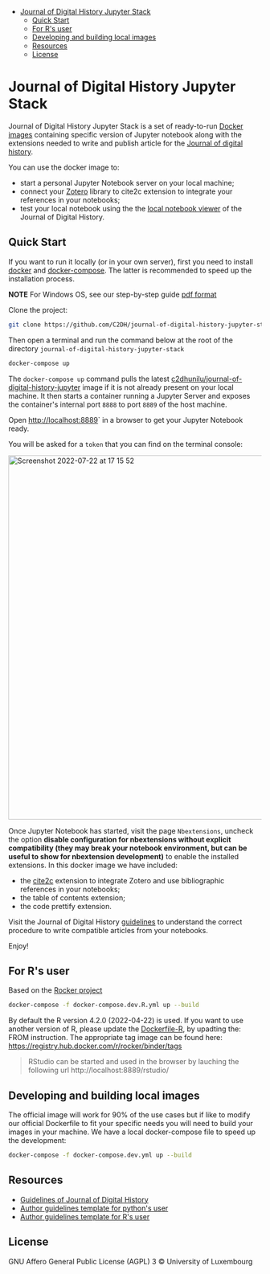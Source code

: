 - [Journal of Digital History Jupyter Stack](#journal-of-digital-history-jupyter-stack)
  - [Quick Start](#quick-start)
  - [For R's user](#for-rs-user)
  - [Developing and building local images](#developing-and-building-local-images)
  - [Resources](#resources)
  - [License](#license)


# Journal of Digital History Jupyter Stack

Journal of Digital History Jupyter Stack is a set of ready-to-run [Docker images](https://hub.docker.com/r/c2dhunilu/journal-of-digital-history-jupyter) containing specific version of Jupyter notebook along with the extensions needed to write and publish article for the [Journal of digital history](https://journalofdigitalhistory.org/).

You can use the docker image to:

- start a personal Jupyter Notebook server on your local machine;
- connect your [Zotero](https://www.zotero.org/) library to cite2c extension to integrate your references in your notebooks;
- test your local notebook using the the [local notebook viewer](https://journalofdigitalhistory.org/en/local-notebook) of the Journal of Digital History.

## Quick Start

If you want to run it locally (or in your own server), first you need to install [docker](https://docs.docker.com/get-docker/) and [docker-compose](https://docs.docker.com/compose/install/). The latter is recommended to speed up the installation process.

**NOTE** For Windows OS, see our step-by-step guide [pdf format](https://github.com/C2DH/journal-of-digital-history-jupyter-stack/blob/master/docker-desktop-windows.pdf)

Clone the project:
```bash
git clone https://github.com/C2DH/journal-of-digital-history-jupyter-stack.git
```

Then open a terminal and run the command below at the root of the directory `journal-of-digital-history-jupyter-stack`

```bash
docker-compose up
```

The `docker-compose up` command pulls the latest [c2dhunilu/journal-of-digital-history-jupyter](https://hub.docker.com/r/c2dhunilu/journal-of-digital-history-jupyter) image if it is not already present on your local machine.
It then starts a container running a Jupyter Server and exposes the container's internal port `8888` to port `8889` of the host machine.

Open [http://localhost:8889](http://localhost:8889)` in a browser to get your Jupyter Notebook ready.

You will be asked for a `token` that you can find on the terminal console:

<img width="725" alt="Screenshot 2022-07-22 at 17 15 52" src="https://user-images.githubusercontent.com/1181642/180470322-1a5255f6-5ab7-4790-ba28-d51704c68582.png">


Once Jupyter Notebook has started, visit the page `Nbextensions`, uncheck the option **disable configuration for nbextensions without explicit compatibility (they may break your notebook environment, but can be useful to show for nbextension development)** to enable the installed extensions.
In this docker image we have included:

- the [cite2c](https://github.com/takluyver/cite2c) extension to integrate Zotero and use bibliographic references in your notebooks;
- the table of contents extension;
- the code prettify extension.

Visit the Journal of Digital History [guidelines](https://journalofdigitalhistory.org/en/guidelines) to understand the correct procedure to write compatible articles from your notebooks.

Enjoy!

## For R's user

Based on the [Rocker project](https://rocker-project.org/images/versioned/binder.html)

```bash
docker-compose -f docker-compose.dev.R.yml up --build
```

By default the R version 4.2.0 (2022-04-22) is used.
If you want to use another version of R, please update the [Dockerfile-R](https://github.com/C2DH/journal-of-digital-history-jupyter-stack/blob/master/Dockerfile-R), by upadting the:  FROM instruction.
The appropriate tag image can be found here: https://registry.hub.docker.com/r/rocker/binder/tags


> RStudio can be started and used in the browser by lauching the following url http://localhost:8889/rstudio/

## Developing and building local images

The official image will work for 90% of the use cases but if like to modify our official Dockerfile to fit your specific needs you will need to build your images in your machine.
We have a local docker-compose file to speed up the development:
 
```bash
docker-compose -f docker-compose.dev.yml up --build
```

## Resources

- [Guidelines of Journal of Digital History](https://journalofdigitalhistory.org/en/guidelines)
- [Author guidelines template for python's user](https://github.com/C2DH/template_repo_JDH)
- [Author guidelines template for R's user](https://github.com/C2DH/template_repo_JDH_R)

## License
  
GNU Affero General Public License (AGPL) 3 © University of Luxembourg

